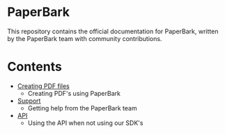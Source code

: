 # PaperBark
This repository contains the official documentation for PaperBark, written by the PaperBark team with community contributions.

# Contents
- [Creating PDF files][docs-pdf]
    - Creating PDF's using PaperBark
- [Support][docs-support]
    - Getting help from the PaperBark team
- [API][docs-api]
    - Using the API when not using our SDK's

[docs-pdf]: pdf.md
[docs-support]: support.md
[docs-api]: api.md